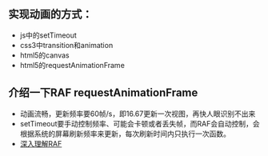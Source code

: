 ## 实现动画的方式：
- js中的setTimeout
- css3中transition和animation
- html5的canvas
- html5的requestAnimationFrame
	
## 介绍一下RAF requestAnimationFrame
- 动画流畅，更新频率要60帧/s，即16.67更新一次视图，再快人眼识别不出来
- setTimeout要手动控制频率、可能会卡顿或者丢失帧，而RAF会自动控制，会根据系统的屏幕刷新频率来更新，每次刷新时间内只执行一次函数。
- [深入理解RAF](https://blog.csdn.net/vhwfr2u02q/article/details/79492303)